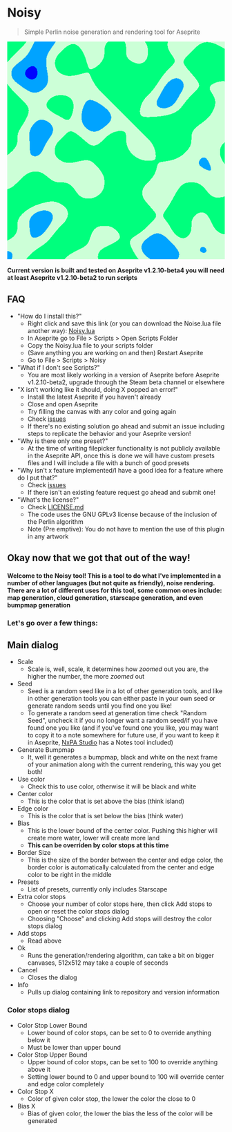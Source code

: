 # Noisy
> Simple Perlin noise generation and rendering tool for Aseprite

![Example](example.png)

**Current version is built and tested on Aseprite v1.2.10-beta4 you will need at least Aseprite v1.2.10-beta2 to run scripts**

## FAQ

+ "How do I install this?"
    + Right click and save this link (or you can download the Noise.lua file another way): [Noisy.lua](https://github.com/RenFinkle/noisy/raw/master/Noisy.lua)
    + In Aseprite go to File > Scripts > Open Scripts Folder
    + Copy the Noisy.lua file to your scripts folder
    + (Save anything you are working on and then) Restart Aseprite
    + Go to File > Scripts > Noisy
+ "What if I don't see Scripts?"
    + You are most likely working in a version of Aseprite before Aseprite v1.2.10-beta2, upgrade through the Steam beta channel or elsewhere
+ "X isn't working like it should, doing X popped an error!"
    + Install the latest Aseprite if you haven't already
    + Close and open Aseprite
    + Try filling the canvas with any color and going again
    + Check [issues](https://github.com/RenFinkle/noisy/issues)
    + If there's no existing solution go ahead and submit an issue including steps to replicate the behavior and your Aseprite version!
+ "Why is there only one preset?"
    + At the time of writing filepicker functionality is not publicly available in the Aseprite API, once this is done we will have custom presets files and I will include a file with a bunch of good presets
+ "Why isn't x feature implemented/I have a good idea for a feature where do I put that?"
    + Check [issues](https://github.com/RenFinkle/noisy/issues)
    + If there isn't an existing feature request go ahead and submit one!
+ "What's the license?"
    + Check [LICENSE.md](LICENSE.md)
    + The code uses the GNU GPLv3 license because of the inclusion of the Perlin algorithm
    + Note (Pre emptive): You do not have to mention the use of this plugin in any artwork

## Okay now that we got that out of the way!

#### Welcome to the Noisy tool! This is a tool to do what I've implemented in a number of other languages (but not quite as friendly), noise rendering. There are a lot of different uses for this tool, some common ones include: map generation, cloud generation, starscape generation, and even bumpmap generation

### Let's go over a few things:

## Main dialog
+ Scale
    + Scale is, well, scale, it determines how *zoomed* out you are, the higher the number, the more *zoomed* out
+ Seed
    + Seed is a random seed like in a lot of other generation tools, and like in other generation tools you can either paste in your own seed or generate random seeds until you find one you like!
    + To generate a random seed at generation time check "Random Seed", uncheck it if you no longer want a random seed/if you have found one you like (and if you've found one you like, you may want to copy it to a note somewhere for future use, if you want to keep it in Aseprite, [NxPA Studio](https://thkaspar.itch.io/nxpa) has a Notes tool included)
+ Generate Bumpmap
    + It, well it generates a bumpmap, black and white on the next frame of your animation along with the current rendering, this way you get both!
+ Use color
    + Check this to use color, otherwise it will be black and white
+ Center color
    + This is the color that is set above the bias (think island)
+ Edge color
    + This is the color that is set below the bias (think water)
+ Bias
    + This is the lower bound of the center color. Pushing this higher will create more water, lower will create more land
    + **This can be overriden by color stops at this time**
+ Border Size
    + This is the size of the border between the center and edge color, the border color is automatically calculated from the center and edge color to be right in the middle
+ Presets
    + List of presets, currently only includes Starscape
+ Extra color stops
    + Choose your number of color stops here, then click Add stops to open or reset the color stops dialog
    + Choosing "Choose" and clicking Add stops will destroy the color stops dialog
+ Add stops
    + Read above
+ Ok
    + Runs the generation/rendering algorithm, can take a bit on bigger canvases, 512x512 may take a couple of seconds
+ Cancel
    + Closes the dialog
+ Info
    + Pulls up dialog containing link to repository and version information

### Color stops dialog
+ Color Stop Lower Bound
    + Lower bound of color stops, can be set to 0 to override anything below it
    + Must be lower than upper bound
+ Color Stop Upper Bound
    + Upper bound of color stops, can be set to 100 to override anything above it
    + Setting lower bound to 0 and upper bound to 100 will override center and edge color completely
+ Color Stop X
    + Color of given color stop, the lower the color the close to 0
+ Bias X
    + Bias of given color, the lower the bias the less of the color will be generated